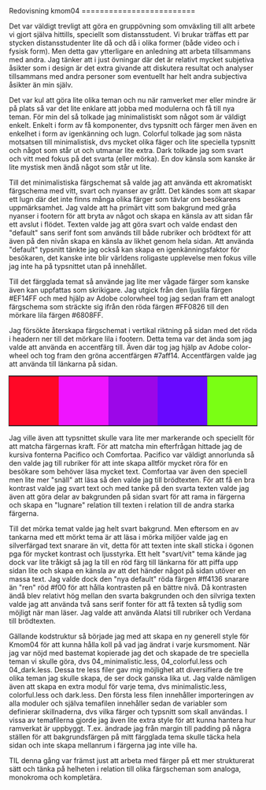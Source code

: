 ---
---
<DIV class="redovisa">
Redovisning kmom04
=========================
</DIV>

Det var väldigt trevligt att göra en gruppövning som omväxling till allt arbete vi gjort själva hittills, speciellt som distansstudent. Vi brukar träffas ett par stycken distansstudenter lite då och då i olika former (både video och i fysisk form). Men detta gav ytterligare en anledning att arbeta tillsammans med andra. Jag tänker att i just övningar där det är relativt mycket subjetiva åsikter som i design är det extra givande att diskutera resultat och analyser tillsammans med andra personer som eventuellt har helt andra subjectiva åsikter än min själv.

Det var kul att göra lite olika teman och nu när ramverket mer eller mindre är på plats så var det lite enklare att jobba med modulerna och få till nya teman. För min del så tolkade jag minimalistiskt som något som är väldigt enkelt. Enkelt i form av få komponenter, dvs typsnitt och färger men även en enkelhet i form av igenkänning och lugn. Colorful tolkade jag som nästa motsatsen till minimalistisk, dvs mycket olika fäger och lite speciella typsnitt och något som står ut och utmanar lite extra. Dark tolkade jag som svart och vitt med fokus på det svarta (eller mörka). En dov känsla som kanske är lite mystisk men ändå något som står ut lite.

Till det minimalistiska färgschemat så valde jag att använda ett akromatiskt färgschema med vitt, svart och nyanser av grått. Det kändes som att skapar ett lugn där det inte finns många olika färger som tävlar om besökarens uppmärksamhet. Jag valde att ha primärt vitt som bakgrund med gråa nyanser i footern för att bryta av något och skapa en känsla av att sidan får ett avslut i flödet. Texten valde jag att göra svart och valde endast den "default" sans serif font som används till både rubriker och brödtext för att även på den nivån skapa en känsla av likhet genom hela sidan. Att använda "default" typsnitt tänkte jag också kan skapa en igenkänningsfaktor för besökaren, det kanske inte blir världens roligaste upplevelse men fokus ville jag inte ha på typsnittet utan på innehållet.

Till det färgglada temat så använde jag lite mer vågade färger som kanske även kan uppfattas som skrikigare. Jag utgick från den ljuslila färgen #EF14FF och med hjälp av Adobe colorwheel tog jag sedan fram ett analogt färgschema som sträckte sig ifrån den röda färgen #FF0826 till den mörkare lila färgen #6808FF.

Jag försökte återskapa färgschemat i vertikal riktning på sidan med det röda i headern ner till det mörkare lila i footern. Detta tema var det ända som jag valde att använda en accentfärg till. Även där tog jag hjälp av Adobe color-wheel och tog fram den gröna accentfärgen #7aff14. Accentfärgen valde jag att använda till länkarna på sidan.

<table style="outline: 1px solid #333">
<tr>
<td style="height: 100px; width: 100px; background-color: #FF0826">
<td style="height: 100px; width: 100px; background-color: #EF14FF">
<td style="height: 100px; width: 100px; background-color: #9C07E8">
<td style="height: 100px; width: 100px; background-color: #6808FF">
<td style="height: 100px; width: 100px; background-color: #7aff14">
</tr>
</table>

Jag ville även att typsnittet skulle vara lite mer markerande och speciellt för att matcha färgernas kraft. För att matcha min efterfrågan hittade jag de kursiva fonterna  Pacifico och Comfortaa. Pacifico var väldigt annorlunda så den valde jag till rubriker för att inte skapa alltför mycket röra för en besökare som behöver läsa mycket text. Comfortaa var även den speciell men lite mer "snäll" att läsa så den valde jag till brödtexten. För att få en bra kontrast valde jag svart text och med tanke på den svarta texten valde jag även att göra delar av bakgrunden på sidan svart för att rama in färgerna och skapa en "lugnare" relation till texten i relation till de andra starka färgerna.

Till det mörka temat valde jag helt svart bakgrund. Men eftersom en av tankarna med ett mörkt tema är att läsa i mörka miljöer valde jag en silverfärgad text snarare än vit, detta för att texten inte skall sticka i ögonen pga för mycket kontrast och ljusstyrka. Ett helt "svart/vit" tema kände jag dock var lite tråkigt så jag la till en röd färg till länkarna för att piffa upp sidan lite och skapa en känsla av att det händer något på sidan utöver en massa text. Jag valde dock den "nya default" röda färgen #ff4136 snarare än "ren" röd #f00 för att hålla kontrasten på en bättre nivå. Då kontrasten ändå blev relativt hög mellan den svarta bakgrunden och den silvriga texten valde jag att använda två sans serif fonter för att få texten så tydlig som möjligt när man läser. Jag valde att använda Alatsi till rubriker och Verdana till brödtexten.

Gällande kodstruktur så började jag med att skapa en ny generell style för Kmom04 för att kunna hålla koll på vad jag ändrat i varje kursmoment. När jag var nöjd med bastemat kopierade jag det och skapade de tre speciella teman vi skulle göra, dvs 04_minimalistic.less, 04_colorful.less och 04_dark.less. Dessa tre less filer gav mig möjlighet att diversifiera de tre olika teman jag skulle skapa, de ser dock ganska lika ut. Jag valde nämligen även att skapa en extra modul för varje tema, dvs minimalistic.less, colorful.less och dark.less. Den första less filen innehåller importeringen av alla moduler och själva temafilen innehåller sedan de variabler som definierar skillnaderna, dvs vilka färger och typsnitt som skall användas. I vissa av temafilerna gjorde jag även lite extra style för att kunna hantera hur ramverkat är uppbyggt. T.ex. ändrade jag från margin till padding på några ställen för att bakgrundsfärgen på mitt färgglada tema skulle täcka hela sidan och inte skapa mellanrum i färgerna jag inte ville ha.

TIL denna gång var främst just att arbeta med färger på ett mer strukturerat sätt och tänka på helheten i relation till olika färgscheman som analoga, monokroma och kompletära.
